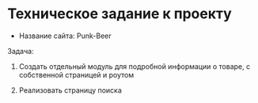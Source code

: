 # Техническое задание к проекту

* Название сайта: Punk-Beer

Задача:

1. Создать отдельный модуль для подробной информации о товаре, с собственной страницей и роутом

2. Реализовать страницу поиска
